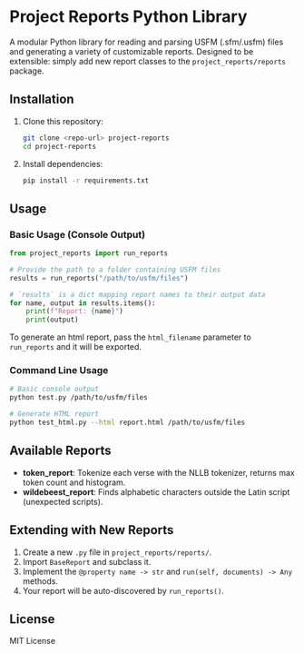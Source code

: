 # Project Reports Python Library

A modular Python library for reading and parsing USFM (.sfm/.usfm) files and generating a variety of customizable reports. Designed to be extensible: simply add new report classes to the `project_reports/reports` package.

## Installation

1. Clone this repository:
   ```bash
   git clone <repo-url> project-reports
   cd project-reports
   ```
2. Install dependencies:
   ```bash
   pip install -r requirements.txt
   ```

## Usage

### Basic Usage (Console Output)

```python
from project_reports import run_reports

# Provide the path to a folder containing USFM files
results = run_reports("/path/to/usfm/files")

# `results` is a dict mapping report names to their output data
for name, output in results.items():
    print(f"Report: {name}")
    print(output)
```

To generate an html report, pass the `html_filename` parameter to `run_reports` and it will be exported.

### Command Line Usage

```bash
# Basic console output
python test.py /path/to/usfm/files

# Generate HTML report
python test_html.py --html report.html /path/to/usfm/files
```

## Available Reports

- **token_report**: Tokenize each verse with the NLLB tokenizer, returns max token count and histogram.
- **wildebeest_report**: Finds alphabetic characters outside the Latin script (unexpected scripts).

## Extending with New Reports

1. Create a new `.py` file in `project_reports/reports/`.
2. Import `BaseReport` and subclass it.
3. Implement the `@property name -> str` and `run(self, documents) -> Any` methods.
4. Your report will be auto-discovered by `run_reports()`.

## License

MIT License
